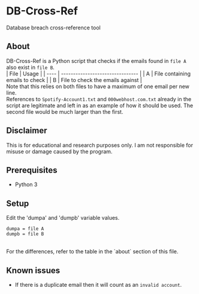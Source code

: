 # DB-Cross-Ref

Database breach cross-reference tool

## About

DB-Cross-Ref is a Python script that checks if the emails found in `file A` also exist in `file B`.
<br>
| File | Usage                            |
| ---- | -------------------------------- |
| A    | File containing emails to check  |
| B    | File to check the emails against |
<br>
Note that this relies on both files to have a maximum of one email per new line.
<br>
References to `Spotify-Account1.txt` and `000webhost.com.txt` already in the script are legitimate and left in as an example of how it should be used. The second file would be much larger than the first.

## Disclaimer

This is for educational and research purposes only. I am not responsible for misuse or damage caused by the program. 

## Prerequisites

- Python 3

## Setup

Edit the 'dumpa' and 'dumpb' variable values.
<br>
```
dumpa = file A
dumpb = file B
```
<br>
For the differences, refer to the table in the `about` section of this file.

## Known issues

- If there is a duplicate email then it will count as an `invalid account`.